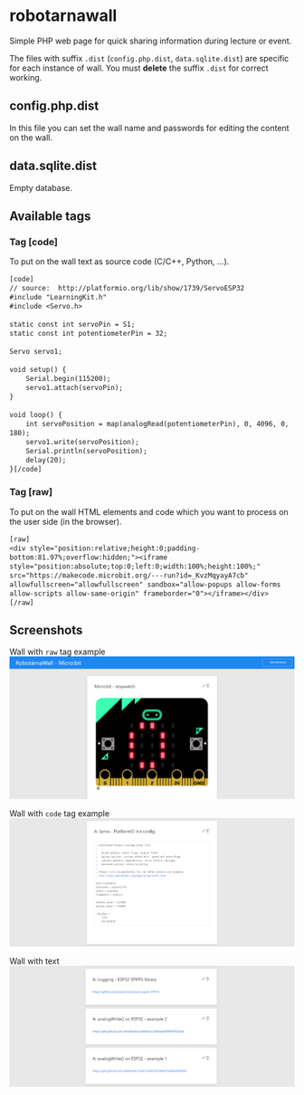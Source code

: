 # robotarnawall
Simple PHP web page for quick sharing information during lecture or event.

The files with suffix `.dist` (`config.php.dist`, `data.sqlite.dist`) are specific for each instance of wall. You must **delete** the suffix `.dist` for correct working.

## config.php.dist

In this file you can set the wall name and passwords for editing the content on the wall.

## data.sqlite.dist

Empty database.

## Available tags

### Tag [code]
To put on the wall text as source code (C/C++, Python, ...).

```
[code]
// source:  http://platformio.org/lib/show/1739/ServoESP32
#include "LearningKit.h"
#include <Servo.h>

static const int servoPin = S1;
static const int potentiometerPin = 32;

Servo servo1;

void setup() {
    Serial.begin(115200);
    servo1.attach(servoPin);
}

void loop() {
    int servoPosition = map(analogRead(potentiometerPin), 0, 4096, 0, 180);
    servo1.write(servoPosition);
    Serial.println(servoPosition);
    delay(20);
}[/code]
```

### Tag [raw]
To put on the wall HTML elements and code which you want to process on the user side (in the browser).

```
[raw]
<div style="position:relative;height:0;padding-bottom:81.97%;overflow:hidden;"><iframe style="position:absolute;top:0;left:0;width:100%;height:100%;" src="https://makecode.microbit.org/---run?id=_KvzMqyayA7cb" allowfullscreen="allowfullscreen" sandbox="allow-popups allow-forms allow-scripts allow-same-origin" frameborder="0"></iframe></div>
[/raw]
```

## Screenshots
Wall with `raw` tag example
![Wall with raw tag example](./media/wall_raw_tag_example.png)

Wall with `code` tag example
![Wall with code tag example](./media/wall_code_tag_example.png)

Wall with text
![Wall with text](./media/wall_text_example.png)
